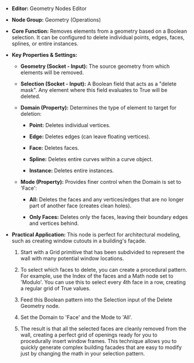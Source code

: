 - **Editor:** Geometry Nodes Editor
    
- **Node Group:** Geometry (Operations)
    
- **Core Function:** Removes elements from a geometry based on a Boolean selection. It can be configured to delete individual points, edges, faces, splines, or entire instances.
    
- **Key Properties & Settings:**
    
    - **Geometry (Socket - Input):** The source geometry from which elements will be removed.
        
    - **Selection (Socket - Input):** A Boolean field that acts as a "delete mask". Any element where this field evaluates to True will be deleted.
        
    - **Domain (Property):** Determines the type of element to target for deletion:
        
        - **Point:** Deletes individual vertices.
            
        - **Edge:** Deletes edges (can leave floating vertices).
            
        - **Face:** Deletes faces.
            
        - **Spline:** Deletes entire curves within a curve object.
            
        - **Instance:** Deletes entire instances.
            
    - **Mode (Property):** Provides finer control when the Domain is set to 'Face':
        
        - **All:** Deletes the faces and any vertices/edges that are no longer part of another face (creates clean holes).
            
        - **Only Faces:** Deletes only the faces, leaving their boundary edges and vertices behind.
            
- **Practical Application:** This node is perfect for architectural modeling, such as creating window cutouts in a building's façade.
    
    1. Start with a Grid primitive that has been subdivided to represent the wall with many potential window locations.
        
    2. To select which faces to delete, you can create a procedural pattern. For example, use the Index of the faces and a Math node set to 'Modulo'. You can use this to select every 4th face in a row, creating a regular grid of True values.
        
    3. Feed this Boolean pattern into the Selection input of the Delete Geometry node.
        
    4. Set the Domain to 'Face' and the Mode to 'All'.
        
    5. The result is that all the selected faces are cleanly removed from the wall, creating a perfect grid of openings ready for you to procedurally insert window frames. This technique allows you to quickly generate complex building facades that are easy to modify just by changing the math in your selection pattern.